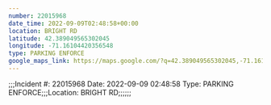 ```yaml
---
number: 22015968
date_time: 2022-09-09T02:48:58+00:00
location: BRIGHT RD
latitude: 42.389049565302045
longitude: -71.16104420356548
type: PARKING ENFORCE
google_maps_link: https://maps.google.com/?q=42.389049565302045,-71.16104420356548
---
```


;;;Incident #: 22015968  Date: 2022-09-09 02:48:58   Type: PARKING ENFORCE;;;Location: BRIGHT RD;;;;;;
